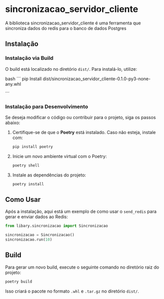 # **sincronizacao_servidor_cliente**

A biblioteca sincronizacao_servidor_cliente é uma ferramenta que sincroniza dados do redis para o banco de dados Postgres

## **Instalação**

### **Instalação via Build**

O build está localizado no diretório `dist/`. Para instalá-lo, utilize:

bash
´´´
pip Install dist/sincronizacao_servidor_cliente-0.1.0-py3-none-any.whl

´´´
### **Instalação para Desenvolvimento**

Se deseja modificar o código ou contribuir para o projeto, siga os passos abaixo:

1. Certifique-se de que o **Poetry** está instalado. Caso não esteja, instale com:
   ```bash
   pip install poetry
   ```

2. Inicie um novo ambiente virtual com o Poetry:
   ```bash
   poetry shell
   ```

3. Instale as dependências do projeto:
   ```bash
   poetry install
   ```

## **Como Usar**

Após a instalação, aqui está um exemplo de como usar o `send_redis` para gerar e enviar dados ao Redis:

```python
from libary.sincronizacao import Sincronizacao

sincronizacao = Sincronizacao()
sincronizacao.run(10)
```



## **Build**

Para gerar um novo build, execute o seguinte comando no diretório raiz do projeto:

```bash
poetry build
```

Isso criará o pacote no formato `.whl` e `.tar.gz` no diretório `dist/`.